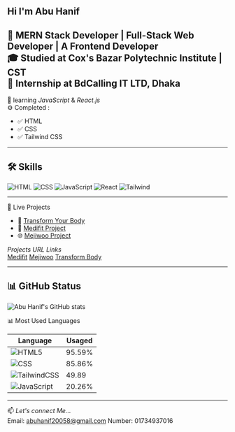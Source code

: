 Hi I'm Abu Hanif
--
🚀 MERN Stack Developer | Full-Stack Web Developer | A Frontend Developer     
🎓 Studied at Cox's Bazar Polytechnic Institute | CST    
💼 Internship at BdCalling IT LTD, Dhaka
-

🧠 learning *JavaScript* & *React.js*  
⚙ Completed :  
- ✅ HTML  
- ✅ CSS  
- ✅ Tailwind CSS
---

🛠 Skills
--
![HTML](https://img.shields.io/badge/-HTML-orange?style=flat&logo=html5)
![CSS](https://img.shields.io/badge/-CSS-blue?style=flat&logo=css3)
![JavaScript](https://img.shields.io/badge/-JavaScript-yellow?style=flat&logo=javascript)
![React](https://img.shields.io/badge/-React-blue?style=flat&logo=react)
![Tailwind](https://img.shields.io/badge/-Tailwind-06B6D4?style=flat&logo=tailwindcss)

---

🚀 Live Projects

- 💪 [Transform Your Body](https://github.com/abuhanif7016/transform-your-body)
- 🎨 [Medifit Project](https://github.com/abuhanif7016/medifit-project)
- 🌐 [Mejiwoo Project](https://github.com/abuhanif7016/mejiwoo-project)

*Projects URL Links*  
 [Medifit](https://abuhanif7016.github.io/medifit-project/) 
 [Mejiwoo](https://abuhanif7016.github.io/mejiwoo-project/)
 [Transform Body ](https://abuhanif7016.github.io/transform-your-body/)

---

📊 GitHub Status
---
![Abu Hanif's GitHub stats](https://github-readme-stats.vercel.app/api?username=abuhanif7016&show_icons=true&theme=tokyonight)

📊 Most Used Languages

| Language     | Usaged |
|--------------|--------|
| ![HTML5](https://img.shields.io/badge/HTML5-E34F26?style=for-the-badge&logo=html5&logoColor=white)        | 95.59% |
| ![CSS](https://img.shields.io/badge/CSS3-1572B6?style=for-the-badge&logo=css3&logoColor=white)          | 85.86%  |
| ![TailwindCSS](https://img.shields.io/badge/Tailwind_CSS-38B2AC?style=for-the-badge&logo=tailwind-css&logoColor=white) | 49.89 |
| ![JavaScript](https://img.shields.io/badge/JavaScript-F7DF1E?style=for-the-badge&logo=javascript&logoColor=black)   | 20.26% |

---



📫 *Let's connect Me...*  
Email: abuhanif20058@gmail.com
Number: 01734937016

